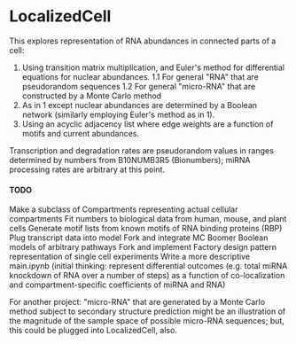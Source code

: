# LocalizedCell
This explores representation of RNA  abundances in connected parts of a cell:
1. Using transition matrix multiplication, and Euler's method for differential equations for nuclear abundances.
    1.1  For general "RNA" that are pseudorandom sequences
    1.2  For general "micro-RNA" that are constructed by a Monte Carlo method
3. As in 1 except nuclear abundances are determined by a Boolean network (similarly employing Euler's method as in 1).
4. Using an acyclic adjacency list where edge weights are a function of motifs and current abundances.

Transcription and degradation rates are pseudorandom values in ranges determined by numbers from B10NUMB3R5 (Bionumbers); miRNA processing rates are arbitrary at this point.

#### TODO
Make a subclass of Compartments representing actual cellular compartments
Fit numbers to biological data from human, mouse, and plant cells
Generate motif lists from known motifs of RNA binding proteins (RBP)
Plug transcript data into model
Fork and integrate MC Boomer Boolean models of arbitrary pathways
Fork and implement Factory design pattern representation of single cell experiments
Write a more descriptive main.ipynb (initial thinking: represent differential outcomes (e.g. total miRNA knockdown of RNA over a number of steps) as a function of co-localization and compartment-specific coefficients of miRNA and RNA)

For another project: "micro-RNA" that are generated by a Monte Carlo method subject to secondary structure prediction
  might be an illustration of the magnitude of the sample space of possible micro-RNA sequences; but, this could be plugged into LocalizedCell, also.
